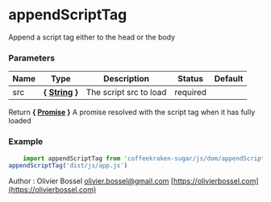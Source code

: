 # appendScriptTag

Append a script tag either to the head or the body


### Parameters
Name  |  Type  |  Description  |  Status  |  Default
------------  |  ------------  |  ------------  |  ------------  |  ------------
src  |  **{ [String](https://developer.mozilla.org/fr/docs/Web/JavaScript/Reference/Objets_globaux/String) }**  |  The script src to load  |  required  |

Return **{ [Promise](https://developer.mozilla.org/fr/docs/Web/JavaScript/Reference/Objets_globaux/Promise) }** A promise resolved with the script tag when it has fully loaded

### Example
```js
	import appendScriptTag from 'coffeekraken-sugar/js/dom/appendScriptTag'
appendScriptTag('dist/js/app.js')
```
Author : Olivier Bossel [olivier.bossel@gmail.com](mailto:olivier.bossel@gmail.com) [https://olivierbossel.com](https://olivierbossel.com)